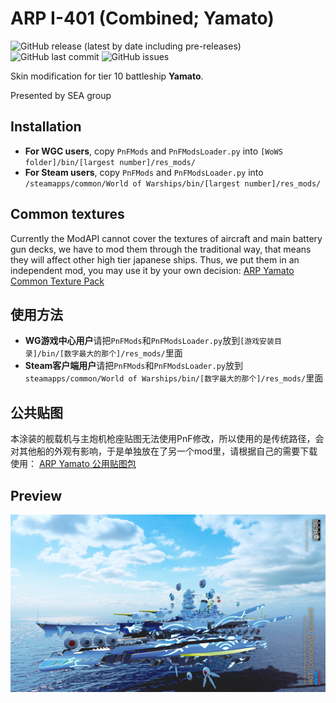 ﻿# ARP I-401 (Combined; Yamato)

![GitHub release (latest by date including pre-releases)](https://img.shields.io/github/v/release/SEA-group/ARP-Yamato-Ultimate?include_prereleases)
![GitHub last commit](https://img.shields.io/github/last-commit/SEA-group/ARP-Yamato-Ultimate)
![GitHub issues](https://img.shields.io/github/issues-raw/SEA-group/ARP-Yamato-Ultimate)

Skin modification for tier 10 battleship **Yamato**. 

Presented by SEA group

## Installation
* **For WGC users**, copy `PnFMods` and `PnFModsLoader.py` into `[WoWS folder]/bin/[largest number]/res_mods/`
* **For Steam users**, copy `PnFMods` and `PnFModsLoader.py` into `/steamapps/common/World of Warships/bin/[largest number]/res_mods/`

## Common textures
Currently the ModAPI cannot cover the textures of aircraft and main battery gun decks, we have to mod them through the traditional way, that means they will affect other high tier japanese ships. Thus, we put them in an independent mod, you may use it by your own decision:
[ARP Yamato Common Texture Pack](https://github.com/SEA-group/ARP-Yamato-Common-Texture-Pack)

## 使用方法
* **WG游戏中心用户**请把`PnFMods`和`PnFModsLoader.py`放到`[游戏安装目录]/bin/[数字最大的那个]/res_mods/`里面
* **Steam客户端用户**请把`PnFMods`和`PnFModsLoader.py`放到`steamapps/common/World of Warships/bin/[数字最大的那个]/res_mods/`里面

## 公共贴图
本涂装的舰载机与主炮机枪座贴图无法使用PnF修改，所以使用的是传统路径，会对其他船的外观有影响，于是单独放在了另一个mod里，请根据自己的需要下载使用：
[ARP Yamato 公用贴图包](https://github.com/SEA-group/ARP-Yamato-Common-Texture-Pack)

## Preview
![ARP-Yamato-Ultimate](https://raw.githubusercontent.com/SEA-group/ARP-Yamato-Ultimate/master/Affiche_0.jpg)